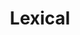 ---
codehost: https://github.com/https://github.com/facebook/lexical
logohandle: lexicaldev
sort: lexical
title: Lexical
twitter: https://x.com/lexicaljs
website: https://lexical.dev/
---